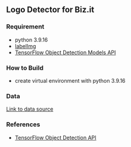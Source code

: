 ## Logo Detector for Biz.it

### Requirement
- python 3.9.16
- [labelImg](https://github.com/heartexlabs/labelImg)
- [ TensorFlow Object Detection Models API](https://github.com/tensorflow/models/tree/master/research/object_detection)

### How to Build
- create virtual environment with python 3.9.16

### Data
[Link to data source](https://drive.google.com/drive/folders/1V5NAcnV284AXiRrVBwyOM3i5Svn82gkV?usp=share_link)

### References
- [TensorFlow Object Detection API](https://github.com/tensorflow/models/tree/master/research/object_detection)
